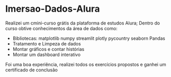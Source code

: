 # Imersao-Dados-Alura

Realizei um cmini-curso grátis da plataforma de estudos Alura;
Dentro do curso obtive conhecimentos da área de dados como: 
- Bibliotecas:
matplotlib
numpy
streamlit
plotly
pycountry
seaborn
Pandas
- Tratamento e Limpeza de dados
- Montar gráficos e contar histórias
- Montar um dashboard interativo

Foi uma boa experiência, realizei todos os exercícios propostos e ganhei um certificado de conclusão
